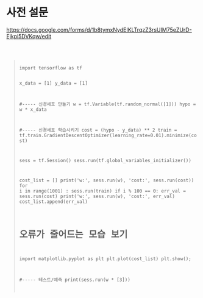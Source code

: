 # 사전 설문
https://docs.google.com/forms/d/1b8tymxNydEIKLTrqzZ3rsUIM75eZUrD-Ejkpi5DVKqw/edit


<code>
    <blockquote>
import tensorflow as tf

x_data = [1]
y_data = [1]

#----- 신경세포 만들기
w = tf.Variable(tf.random_normal([1]))
hypo = w * x_data

#----- 신경세포 학습시키기
cost = (hypo - y_data) ** 2
train = tf.train.GradientDescentOptimizer(learning_rate=0.01).minimize(cost)

sess = tf.Session()
sess.run(tf.global_variables_initializer())

cost_list = []
print('w:', sess.run(w), 'cost:', sess.run(cost))
for i in range(1001) :
    sess.run(train)
    if i % 100 == 0:
        err_val = sess.run(cost)
        print('w:', sess.run(w), 'cost:', err_val)
        cost_list.append(err_val)

# 오류가 줄어드는 모습 보기
import matplotlib.pyplot as plt
plt.plot(cost_list)
plt.show();

#----- 테스트/예측
print(sess.run(w * [3]))
</blockquote>
</code>
